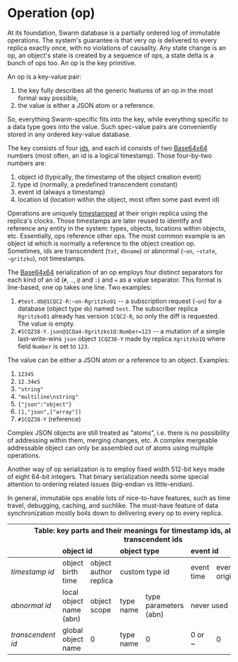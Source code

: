 # Operation (op)

At its foundation, Swarm database is a partially ordered log of immutable operations.
The system's guarantee is that very op is delivered to every replica exactly once, with no violations of causality.
Any state change is an op, an object's state is created by a sequence of ops, a state delta is a bunch of ops too.
An op is the key primitive.

An op is a key-value pair:

1. the key fully describes all the generic features of an op in the most formal way possible,
2. the value is either a JSON atom or a reference.

So, everything Swarm-specific fits into the key, while everything specific to a data type goes into the value.
Such spec-value pairs are conveniently stored in any ordered key-value database.

The key consists of four [ids](id.md), and each id consists of two [Base64x64](64x64.md) numbers (most often, an id is a logical timestamp).
Those four-by-two numbers are:

1. object id (typically, the timestamp of the object creation event)
2. type id (normally, a predefined transcendent constant)
3. event id (always a timestamp)
4. location id (location within the object, most often some past event id)

Operations are uniquely [timestamped](id.md) at their origin replica using the replica's clocks.
Those timestamps are later reused to identify and reference any entity in the system: types, objects, locations within objects, etc.
Essentially, ops reference other ops.
The most common example is an object id which is normally a reference to the object creation op.
Sometimes, ids are transcendent (`txt`, `dbname`) or abnormal (`~on`, `~state`, `~gritzko`), not timestamps.

The [Base64x64](64x64.md) serialization of an op employs four distinct separators for each kind of an id (`#`, `.`, `@` and `:`) and `=` as a value separator.
This format is line-based, one op takes one line. Two examples:

1. `#test.db@1CQC2-R:~on-Rgritzko01` -- a subscription request (`~on`) for a database (object type `db`) named `test`. The subscriber replica `Rgritzko01` already has version `1CQC2-R`, so only the diff is requested.
The value is empty.
2. `#1CQZ38-Y.json@1CQa4-Xgritzko1Q:Number=123` -- a mutation of a simple last-write-wins `json` object `1CQZ38-Y` made by replica `Xgritzko1Q` where field `Number` is set to `123`.

The value can be either a JSON atom or a reference to an object.
Examples:

1. `12345`
2. `12.34e5`
3. `"string"`
4. `"multiline\nstring"`
5. `{"json":"object"}`
6. `[1,"json",["array"]]`
7. `#1CQZ38-Y` (reference)

Complex JSON objects are still treated as "atoms", i.e. there is no possibility of addressing within them, merging changes, etc.
A complex mergeable addressable object can only be assembled out of atoms using multiple operations.

Another way of op serialization is to employ fixed width 512-bit keys made of eight 64-bit integers.
That binary serialization needs some special attention to ordering related issues (big-endian vs little-endian).

In general, immutable ops enable lots of nice-to-have features, such as time travel, debugging, caching, and suchlike.
The must-have feature of data synchronization mostly boils down to delivering every op to every replica.

<table>
    <thead>
    <tr><th colspan='9'><center>Table: key parts and their meanings
        for timestamp ids, abnormal and transcendent ids</th></tr>
    <tr>
        <td><i><b></td>
        <td colspan='2'><b>object id</td>
        <td colspan='2'><b>object type</td>
        <td colspan='2'><b>event id</td>
        <td colspan='2'><b>event location</td>
    </tr> </thead>
    <tr>
        <td><i>timestamp id</td>
        <td>object birth time</td>
        <td>object author replica</td>
        <td colspan='2'>custom type id</td>
        <td>event time</td>
        <td>event origin</td>
        <td colspan='2'>past event id</td>
    </tr>
    <tr>
        <td><i>abnormal id</td>
        <td>local object name (abn)</td>
        <td>object scope</td>
        <td>type name</td>
        <td>type parameters (abn)</td>
        <td colspan='2'>never used</td>
        <td>op name (abn)</td>
        <td>op scope</td>
    </tr>
    <tr>
        <td><i>transcendent id</td>
        <td>global object name</td>
        <td>0</td>
        <td>type name</td>
        <td>0</td>
        <td>0 or ~</td>
        <td>0</td>
        <td>0 or method name</td>
        <td>0</td>
    </tr>
</table>
